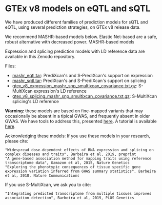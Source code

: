 # GTEx v8 models on eQTL and sQTL

We have produced different families of prediction models for sQTL and eQTL, using several prediction strategies, on GTEx v8 release data.

We recommend MASHR-based models below. Elastic Net-based are a safe, robust alternative with decreased power.
MASHR-based models

Expression and splicing prediction models with LD reference data are available in this Zenodo repository.

Files:

- [mashr_eqtl.tar](https://zenodo.org/record/3518299/files/mashr_eqtl.tar?download=1): PrediXcan's and S-PrediXcan's support on expression
- [mashr_sqtl.tar](https://zenodo.org/record/3518299/files/mashr_sqtl.tar?download=1): PrediXcan's and S-PrediXcan's support on splicing
- [gtex_v8_expression_mashr_snp_smultixcan_covariance.txt.gz](https://zenodo.org/record/3518299/files/gtex_v8_expression_mashr_snp_smultixcan_covariance.txt.gz?download=1): S-MultiXcan expression's LD reference
- [gtex_v8_splicing_mashr_snp_smultixcan_covariance.txt.gz](https://zenodo.org/record/3518299/files/gtex_v8_splicing_mashr_snp_smultixcan_covariance.txt.gz?download=1): S-MultiXcan splicing's LD reference


**Warning:** these models are based on fine-mapped variants that may occasionally be absent in a tipical GWAS, and frequently absent in older GWAS. We have tools to address this, presented [here](https://github.com/hakyimlab/MetaXcan/wiki/Best-practices-for-integrating-GWAS-and-GTEX-v8-transcriptome-prediction-models). A tutorial is available [here](https://github.com/hakyimlab/MetaXcan/wiki/Tutorial:-GTEx-v8-MASH-models-integration-with-a-Coronary-Artery-Disease-GWAS).

Acknowledging these models: If you use these models in your research, please cite:

    "Widespread dose-dependent effects of RNA expression and splicing on complex diseases and traits", Barbeira et al, 2019, preprint
    "A gene-based association method for mapping traits using reference transcriptome data", Gamazon et al, 2015, Nature Genetics
    "Exploring the phenotypic consequences of tissue specific gene expression variation inferred from GWAS summary statistics", Barbeira et al, 2018, Nature Communications

If you use S-MultiXcan, we ask you to cite:

    "Integrating predicted transcriptome from multiple tissues improves association detection", Barbeira et al, 2019, PLOS Genetics

